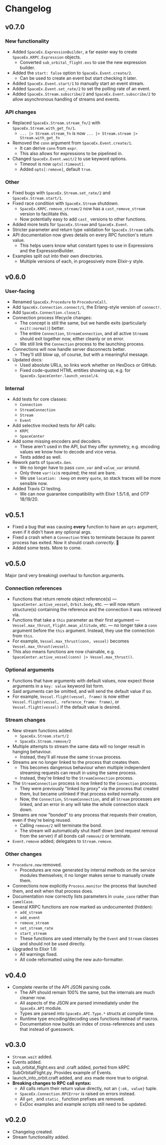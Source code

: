 # Changelog

## v0.7.0

### New functionality

* Added `SpaceEx.ExpressionBuilder`, a far easier way to create `SpaceEx.KRPC.Expression` objects.
  * Converted `sub_orbital_flight.exs` to use the new expression builder.
* Added the `start: false` option to `SpaceEx.Event.create/2`.
  * Can be used to create an event but start checking it later.
* Added `SpaceEx.Event.start/1` to manually start an event stream.
* Added `SpaceEx.Event.set_rate/2` to set the polling rate of an event.
* Added `SpaceEx.Stream.subscribe/2` and `SpaceEx.Event.subscribe/2` to allow asynchronous handling of streams and events.

### API changes

* Replaced `SpaceEx.Stream.stream_fn/2` with `SpaceEx.Stream.with_get_fn/1`.
  * `... |> Stream.stream_fn` is now `... |> Stream.stream |> Stream.with_get_fn`
* Removed the `conn` argument from `SpaceEx.Event.create/1`.
  * It can derive `conn` from `expr`.
  * This also allows for expressions to be pipelined in.
* Changed `SpaceEx.Event.wait/2` to use keyword options.
  * Timeout is now `opts[:timeout]`.
  * Added `opts[:remove]`, default `true`.

### Other

* Fixed bugs with `SpaceEx.Stream.set_rate/2` and `SpaceEx.Stream.start/1`.
* Fixed race condition with `SpaceEx.Stream` shutdown.
  * `SpaceEx.KRPC.remove_stream/2` now has a `cast_remove_stream` version to facilitate this.
  * Now potentially easy to add `cast_` versions to other functions.
* Added more tests for `SpaceEx.Stream` and `SpaceEx.Event`.
* Stricter parameter and return type validation for `SpaceEx.Stream` calls.
* API documentation now gives details on every RPC function's return value.
  * This helps users know what constant types to use in Expressions and the ExpressionBuilder.
* Examples split out into their own directories.
  * Multiple versions of each, in progessively more Elixir-y style.

## v0.6.0
 
### User-facing

* Renamed `SpaceEx.Procedure` to `ProcedureCall`.
* Add `SpaceEx.Connection.connect/1`, the Erlang-style version of `connect!`.
* Add `SpaceEx.Connection.close/1`.
* Connection process lifecycle changes:
  * The concept is still the same, but we handle exits (particularly `exit(:normal)`) better.
  * The entire `Connection`, `StreamConnection`, and all active `Stream`s should exit together now, either cleanly or on error.
  * We still link the `Connection` process to the launching process.
* Connections will now handle server disconnects better.
  * They'll still blow up, of course, but with a meaningful message.
* Updated docs:
  * Used absolute URLs, so links work whether on HexDocs or GitHub.
  * Fixed code-quoted HTML entities showing up, e.g. for `SpaceEx.SpaceCenter.launch_vessel/4`.

### Internal

* Add tests for core classes:
  * `Connection`
  * `StreamConnection`
  * `Stream`
  * `Event`
* Add selective mocked tests for API calls:
  * `KRPC`
  * `SpaceCenter`
* Add some missing encoders and decoders.
  * These aren't used in the API, but they offer symmetry, e.g. encoding values we know how to decode and vice versa.
  * Tests added as well.
* Rework parts of `SpaceEx.Gen`.
  * We no longer have to pass `conn_var` and `value_var` around.
  * Only three `var!(x)`s required; the rest are bare.
  * We use `location: :keep` on every `quote`, so stack traces will be more sensible now.
* Added Travis CI testing.
  * We can now guarantee compatibility with Elixir 1.5/1.6, and OTP 18/19/20.

## v0.5.1

* Fixed a bug that was causing **every** function to have an `opts` argument, even if it didn't have any optional args.
* Fixed a crash when a `Connection` tries to terminate because its parent process has exited.  Now it should crash *correctly*. 🙂
* Added some tests.  More to come.

## v0.5.0

Major (and very breaking) overhaul to function arguments.

### Connection references

* Functions that return remote object reference(s) — `SpaceCenter.active_vessel`, `Orbit.body`, etc. — will now return structure(s) containing the reference and the connection it was retrieved via.
* Functions that take a `this` parameter as their first argument — `Vessel.max_thrust`, `Flight.mean_altitude`, etc. — no longer take a `conn` argument before the `this` argument.  Instead, they use the connection from `this`.
* For example, `Vessel.max_thrust(conn, vessel)` becomes `Vessel.max_thrust(vessel)`.
* This also means functions are now chainable, e.g. `SpaceCenter.active_vessel(conn) |> Vessel.max_thrust()`.

### Optional arguments

* Functions that have arguments with default values, now expect those arguments in a `key: value` keyword list form.
* Said arguments can be omitted, and will send the default value if so.
* For example, `Vessel.flight(vessel, frame)` is now either `Vessel.flight(vessel, reference_frame: frame)`, or `Vessel.flight(vessel)` if the default value is desired.

### Stream changes

* New stream functions added:
  * `SpaceEx.Stream.start/2`
  * `SpaceEx.Stream.remove/2`
* Multiple attempts to stream the same data will no longer result in hanging behaviour.
  * Instead, they'll all reuse the same `Stream` process.
* Streams are no longer linked to the process that creates them.
  * This becomes dangerous behaviour when multiple independent streaming requests can result in using the same process.
  * Instead, they're linked to the `StreamConnection` process.
* The `StreamConnection` process is now linked to the `Connection` process.
  * They were previously "linked by proxy" via the process that created them, but became unlinked if that process exited normally.
  * Now, the `Connection`, `StreamConnection`, and all `Stream` processes are linked, and an error in any will take the whole connection stack down.
* Streams are now "bonded" to any process that requests their creation, even if they're being reused.
  * Calling `remove/2` will terminate the bond.
  * The stream will automatically shut itself down (and request removal from the server) if all bonds call `remove/2` or terminate.
* `Event.remove` added; delegates to `Stream.remove`.

### Other changes

* `Procedure.new` removed.
  * Procedures are now generated by internal methods on the service modules themselves; it no longer makes sense to manually create them.
* Connections now explicitly `Process.monitor` the process that launched them, and exit when that process does.
* Documentation now correctly lists parameters in `snake_case` rather than `camelCase`.
* Several KRPC functions are now marked as undocumented (hidden):
  * `add_stream`
  * `add_event`
  * `remove_stream`
  * `set_stream_rate`
  * `start_stream`
  * These functions are used internally by the `Event` and `Stream` classes and should not be used directly.
* Upgraded to Elixir 1.6:
  * All warnings fixed.
  * All code reformatted using the new auto-formatter.

## v0.4.0

* Complete rewrite of the API JSON parsing code.
  * The API should remain 100% the same, but the internals are much cleaner now.
  * All aspects of the JSON are parsed immediately under the `SpaceEx.API` module.
  * Types are parsed into `SpaceEx.API.Type.*` structs at compile time.
  * Runtime type encoding/decoding uses functions instead of macros.
  * Documentation now builds an index of cross-references and uses that instead of guesswork.

## v0.3.0

* `Stream.wait` added.
* Events added.
* sub_orbital_flight.exs and .craft added, ported from kRPC SubOrbitalFlight.py.  Provides example of Events.
* launch_into_orbit.craft added, and .exs made more true to original.
* **Breaking changes to RPC call syntax:**
  * All calls return their return value directly, not an `{:ok, value}` tuple.
  * `SpaceEx.Connection.RPCError` is raised on errors instead.
  * All `get_` and `static_` function prefixes are removed.
  * ExDoc examples and example scripts still need to be updated.

## v0.2.0

* Changelog created.
* Stream functionality added.
